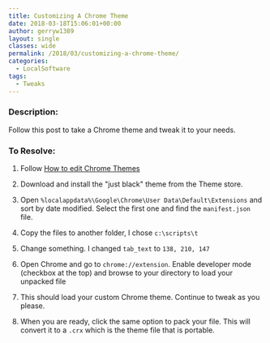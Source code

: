 ```yaml
---
title: Customizing A Chrome Theme
date: 2018-03-18T15:06:01+00:00
author: gerryw1389
layout: single
classes: wide
permalink: /2018/03/customizing-a-chrome-theme/
categories:
  - LocalSoftware
tags:
  - Tweaks
---
```

<!--more-->

### Description:

Follow this post to take a Chrome theme and tweak it to your needs.

### To Resolve:

1. Follow [How to edit Chrome Themes](https://github.com/mike-u/EditChromeThemes)

2. Download and install the "just black" theme from the Theme store.

3. Open `%localappdata%\Google\Chrome\User Data\Default\Extensions` and sort by date modified. Select the first one and find the `manifest.json` file.

4. Copy the files to another folder, I chose `c:\scripts\t`

5. Change something. I changed `tab_text` to `138, 210, 147`

6. Open Chrome and go to `chrome://extension`. Enable developer mode (checkbox at the top) and browse to your directory to load your unpacked file

7. This should load your custom Chrome theme. Continue to tweak as you please.

8. When you are ready, click the same option to pack your file. This will convert it to a `.crx` which is the theme file that is portable.